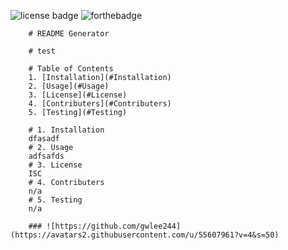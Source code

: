 ![license badge](https://img.shields.io/badge/license-ISC-blueviolet?style=flat-square&logo=appveyor)
![forthebadge](https://forthebadge.com/images/badges/designed-in-etch-a-sketch.svg)
        
        # README Generator

        # test

        # Table of Contents
        1. [Installation](#Installation)
        2. [Usage](#Usage)
        3. [License](#License)
        4. [Contributers](#Contributers)
        5. [Testing](#Testing)

        # 1. Installation
        dfasadf
        # 2. Usage
        adfsafds
        # 3. License
        ISC
        # 4. Contributers
        n/a
        # 5. Testing
        n/a

        ### ![https://github.com/gwlee244](https://avatars2.githubusercontent.com/u/55607961?v=4&s=50)
    
